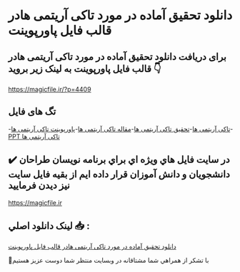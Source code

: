 # دانلود تحقیق آماده در مورد تاکی آریتمی هادر قالب فایل پاورپوینت

## برای دریافت دانلود تحقیق آماده در مورد تاکی آریتمی هادر قالب فایل پاورپوینت به لینک زیر بروید 👇

https://magicfile.ir/?p=4409

## تگ های فایل

-[تاکی آریتمی ها](https://magicfile.ir/product/%d8%aa%d8%ad%d9%82%db%8c%d9%82-%d8%a2%d9%85%d8%a7%d8%af%d9%87-%d8%aa%d8%a7%da%a9%db%8c-%d8%a2%d8%b1%db%8c%d8%aa%d9%85%db%8c-%d9%87%d8%a7%d8%af%d8%b1-%d9%be%d8%a7%d9%88%d8%b1%d9%be%d9%88%db%8c%d9%86%d8%aa/)-[تحقیق تاکی آریتمی ها](https://magicfile.ir/product/%d8%aa%d8%ad%d9%82%db%8c%d9%82-%d8%a2%d9%85%d8%a7%d8%af%d9%87-%d8%aa%d8%a7%da%a9%db%8c-%d8%a2%d8%b1%db%8c%d8%aa%d9%85%db%8c-%d9%87%d8%a7%d8%af%d8%b1-%d9%be%d8%a7%d9%88%d8%b1%d9%be%d9%88%db%8c%d9%86%d8%aa/)-[مقاله تاکی آریتمی ها](https://magicfile.ir/product/%d8%aa%d8%ad%d9%82%db%8c%d9%82-%d8%a2%d9%85%d8%a7%d8%af%d9%87-%d8%aa%d8%a7%da%a9%db%8c-%d8%a2%d8%b1%db%8c%d8%aa%d9%85%db%8c-%d9%87%d8%a7%d8%af%d8%b1-%d9%be%d8%a7%d9%88%d8%b1%d9%be%d9%88%db%8c%d9%86%d8%aa/)-[پاورپوینت تاکی آریتمی ها](https://magicfile.ir/product/%d8%aa%d8%ad%d9%82%db%8c%d9%82-%d8%a2%d9%85%d8%a7%d8%af%d9%87-%d8%aa%d8%a7%da%a9%db%8c-%d8%a2%d8%b1%db%8c%d8%aa%d9%85%db%8c-%d9%87%d8%a7%d8%af%d8%b1-%d9%be%d8%a7%d9%88%d8%b1%d9%be%d9%88%db%8c%d9%86%d8%aa/)-[PPT تاکی آریتمی ها](https://magicfile.ir/product/%d8%aa%d8%ad%d9%82%db%8c%d9%82-%d8%a2%d9%85%d8%a7%d8%af%d9%87-%d8%aa%d8%a7%da%a9%db%8c-%d8%a2%d8%b1%db%8c%d8%aa%d9%85%db%8c-%d9%87%d8%a7%d8%af%d8%b1-%d9%be%d8%a7%d9%88%d8%b1%d9%be%d9%88%db%8c%d9%86%d8%aa/)

## ✔️ در سايت فايل هاي ويژه اي براي برنامه نويسان طراحان دانشجويان و دانش آموزان قرار داده ايم از بقيه فايل سايت نيز ديدن فرماييد

https://magicfile.ir


## لينک دانلود اصلي 📥 :

[دانلود تحقیق آماده در مورد تاکی آریتمی هادر قالب فایل پاورپوینت](https://magicfile.ir/product/%d8%aa%d8%ad%d9%82%db%8c%d9%82-%d8%a2%d9%85%d8%a7%d8%af%d9%87-%d8%aa%d8%a7%da%a9%db%8c-%d8%a2%d8%b1%db%8c%d8%aa%d9%85%db%8c-%d9%87%d8%a7%d8%af%d8%b1-%d9%be%d8%a7%d9%88%d8%b1%d9%be%d9%88%db%8c%d9%86%d8%aa/) 


🙏با تشکر از همراهي شما مشتاقانه در وبسایت منتظر شما دوست عزیز هستیم

